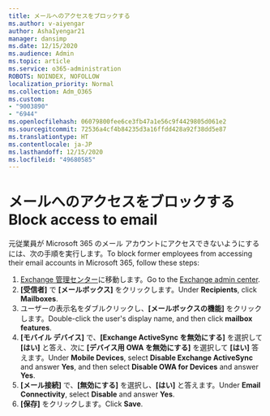 ```yaml
---
title: メールへのアクセスをブロックする
ms.author: v-aiyengar
author: AshaIyengar21
manager: dansimp
ms.date: 12/15/2020
ms.audience: Admin
ms.topic: article
ms.service: o365-administration
ROBOTS: NOINDEX, NOFOLLOW
localization_priority: Normal
ms.collection: Adm_O365
ms.custom:
- "9003890"
- "6944"
ms.openlocfilehash: 06079800fee6ce3fb47a1e56c9f4429805d061e2
ms.sourcegitcommit: 72536a4cf4b84235d3a16ffdd428a92f38dd5e87
ms.translationtype: HT
ms.contentlocale: ja-JP
ms.lasthandoff: 12/15/2020
ms.locfileid: "49680585"
---
```

# <a name="block-access-to-email"></a><span data-ttu-id="4608a-102">メールへのアクセスをブロックする</span><span class="sxs-lookup"><span data-stu-id="4608a-102">Block access to email</span></span>

<span data-ttu-id="4608a-103">元従業員が Microsoft 365 のメール アカウントにアクセスできないようにするには、次の手順を実行します。</span><span class="sxs-lookup"><span data-stu-id="4608a-103">To block former employees from accessing their email accounts in Microsoft 365, follow these steps:</span></span>

1. <span data-ttu-id="4608a-104">[Exchange 管理センター](https://go.microsoft.com/fwlink/?linkid=2138629)に移動します。</span><span class="sxs-lookup"><span data-stu-id="4608a-104">Go to the [Exchange admin center](https://go.microsoft.com/fwlink/?linkid=2138629).</span></span>
1. <span data-ttu-id="4608a-105">**[受信者]** で **[メールボックス]** をクリックします。</span><span class="sxs-lookup"><span data-stu-id="4608a-105">Under **Recipients**, click **Mailboxes**.</span></span>
1. <span data-ttu-id="4608a-106">ユーザーの表示名をダブルクリックし、**[メールボックスの機能]** をクリックします。</span><span class="sxs-lookup"><span data-stu-id="4608a-106">Double-click the user's display name, and then click **mailbox features**.</span></span>
1. <span data-ttu-id="4608a-107">**[モバイル デバイス]** で、**[Exchange ActiveSync を無効にする]** を選択して **[はい]** と答え、次に **[デバイス用 OWA を無効にする]** を選択して **[はい]** 答えます。</span><span class="sxs-lookup"><span data-stu-id="4608a-107">Under **Mobile Devices**, select **Disable Exchange ActiveSync** and answer **Yes**, and then select **Disable OWA for Devices** and answer **Yes**.</span></span>
1. <span data-ttu-id="4608a-108">**[メール接続]** で、**[無効にする]** を選択し、**[はい]** と答えます。</span><span class="sxs-lookup"><span data-stu-id="4608a-108">Under **Email Connectivity**, select **Disable** and answer **Yes**.</span></span>
1. <span data-ttu-id="4608a-109">**[保存]** をクリックします。</span><span class="sxs-lookup"><span data-stu-id="4608a-109">Click **Save**.</span></span>
